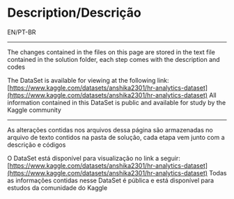 # Description/Descrição

EN/PT-BR

---

The changes contained in the files on this page are stored in the text file contained in the solution folder, each step comes with the description and codes

The DataSet is available for viewing at the following link:
[https://www.kaggle.com/datasets/anshika2301/hr-analytics-dataset](https://www.kaggle.com/datasets/anshika2301/hr-analytics-dataset)
All information contained in this DataSet is public and available for study by the Kaggle community

---

As alterações contidas nos arquivos dessa página são armazenadas no arquivo de texto contidos na pasta de solução, cada etapa vem junto com a descrição e códigos

O DataSet está disponível para visualização no link a seguir:
[https://www.kaggle.com/datasets/anshika2301/hr-analytics-dataset](https://www.kaggle.com/datasets/anshika2301/hr-analytics-dataset)
Todas as informações contidas nesse DataSet é pública e está disponível para estudos da comunidade do Kaggle
